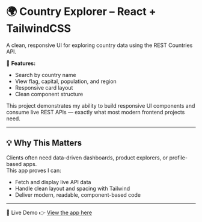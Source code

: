 # 🌍 Country Explorer – React + TailwindCSS

A clean, responsive UI for exploring country data using the REST Countries API.

📌 **Features:**
- Search by country name  
- View flag, capital, population, and region  
- Responsive card layout  
- Clean component structure

This project demonstrates my ability to build responsive UI components and consume live REST APIs — exactly what most modern frontend projects need.

---
## 💡 Why This Matters

Clients often need data-driven dashboards, product explorers, or profile-based apps.  
This app proves I can:
- Fetch and display live API data
- Handle clean layout and spacing with Tailwind
- Deliver modern, readable, component-based code

---

🔗 Live Demo
👉 [View the app here](https://my-country-app-three.vercel.app)


